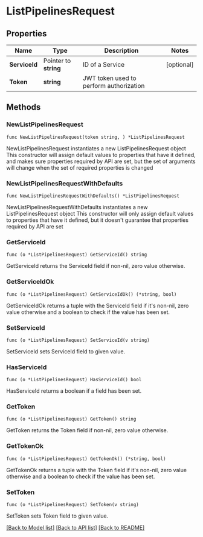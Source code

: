 # ListPipelinesRequest

## Properties

Name | Type | Description | Notes
------------ | ------------- | ------------- | -------------
**ServiceId** | Pointer to **string** | ID of a Service | [optional] 
**Token** | **string** | JWT token used to perform authorization | 

## Methods

### NewListPipelinesRequest

`func NewListPipelinesRequest(token string, ) *ListPipelinesRequest`

NewListPipelinesRequest instantiates a new ListPipelinesRequest object
This constructor will assign default values to properties that have it defined,
and makes sure properties required by API are set, but the set of arguments
will change when the set of required properties is changed

### NewListPipelinesRequestWithDefaults

`func NewListPipelinesRequestWithDefaults() *ListPipelinesRequest`

NewListPipelinesRequestWithDefaults instantiates a new ListPipelinesRequest object
This constructor will only assign default values to properties that have it defined,
but it doesn't guarantee that properties required by API are set

### GetServiceId

`func (o *ListPipelinesRequest) GetServiceId() string`

GetServiceId returns the ServiceId field if non-nil, zero value otherwise.

### GetServiceIdOk

`func (o *ListPipelinesRequest) GetServiceIdOk() (*string, bool)`

GetServiceIdOk returns a tuple with the ServiceId field if it's non-nil, zero value otherwise
and a boolean to check if the value has been set.

### SetServiceId

`func (o *ListPipelinesRequest) SetServiceId(v string)`

SetServiceId sets ServiceId field to given value.

### HasServiceId

`func (o *ListPipelinesRequest) HasServiceId() bool`

HasServiceId returns a boolean if a field has been set.

### GetToken

`func (o *ListPipelinesRequest) GetToken() string`

GetToken returns the Token field if non-nil, zero value otherwise.

### GetTokenOk

`func (o *ListPipelinesRequest) GetTokenOk() (*string, bool)`

GetTokenOk returns a tuple with the Token field if it's non-nil, zero value otherwise
and a boolean to check if the value has been set.

### SetToken

`func (o *ListPipelinesRequest) SetToken(v string)`

SetToken sets Token field to given value.



[[Back to Model list]](../README.md#documentation-for-models) [[Back to API list]](../README.md#documentation-for-api-endpoints) [[Back to README]](../README.md)



